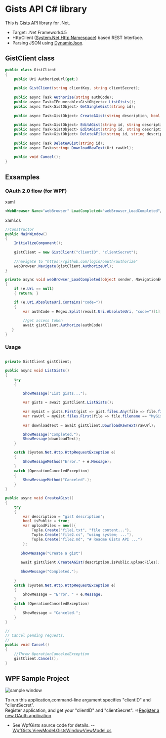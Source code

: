 # Gists API C# library

This is [Gists API](http://developer.github.com/v3/gists/) library for .Net.
- Target: .Net Framework4.5
- HttpClient ([System.Net.Http Namespace](http://msdn.microsoft.com/library/system.net.http.aspx)) based REST Interface.
- Parsing JSON using [DynamicJson](http://dynamicjson.codeplex.com/).

## GistClient class

```cs
public class GistClient
{
    public Uri AuthorizeUrl{get;}
    
    public GistClient(string clientKey, string clientSecret);
    
    public async Task Authorize(string authCode);
    public async Task<IEnumerable<GistObject>> ListGists();
    public async Task<GistObject> GetSingleGist(string id);
    
    public async Task<GistObject> CreateAGist(string description, bool isPublic, IEnumerable<Tuple<string, string>> fileContentCollection);
    
    public async Task<GistObject> EditAGist(string id, string description, string targetFilename, string content);
    public async Task<GistObject> EditAGist(string id, string description, string oldFilename, string newFilename, string content);
    public async Task<GistObject> DeleteAFile(string id, string description, string filename);
    
    public async Task DeleteAGist(string id);
    public async Task<string> DownloadRawText(Uri rawUrl);
    
    public void Cancel();
}

```
## Exsamples
### OAuth 2.0 flow (for WPF)
xaml
```xml
<WebBrowser Name="webBrowser" LoadCompleted="webBrowser_LoadCompleted"/>
```
xaml.cs
```cs
//Constructor
public MainWindow()
{
    InitializeComponent();
    
    gistClient = new GistClient("clientID", "clientSecret");
    
    //navigate to "https://github.com/login/oauth/authorize" 
    webBrowser.Navigate(gistClient.AuthorizeUrl);
}

private async void webBrowser_LoadCompleted(object sender, NavigationEventArgs e) 
{
    if (e.Uri == null)
    { return; }

    if (e.Uri.AbsoluteUri.Contains("code="))
    {
        var authCode = Regex.Split(result.Uri.AbsoluteUri, "code=")[1];
        
        //get access token
        await gistClient.Authorize(authCode)
   }
}
```

### Usage

```cs

private GistClient gistClient;

public async void ListGists()
{
    try
    {
    
        ShowMessage("List gists...");

        var gists = await gistClient.ListGists();
    
        var myGist = gists.First(gist => gist.files.Any(file => file.filename == "MyGist_File1"));
        var rawUrl = myGist.files.First(file => file.filename == "MyGist_File1").raw_url;
    
        var downloadText = await gistClient.DownloadRawText(rawUrl);

        ShowMessage("Completed.");
        ShowMessage(downloadText);
    }

    catch (System.Net.Http.HttpRequestException e)
    {
        ShowMessageMethod("Error." + e.Message);
    }
    catch (OperationCanceledException)
    {
        ShowMessageMethod("Canceled".);
    }
}

public async void CreateAGist()
{
    try
    {
        var description = "gist description";
        bool isPublic = true;
        var uploadFiles = new[]{
            Tuple.Create("file1.txt", "file content..."),
            Tuple.Create("file2.cs", "using system; ..."),
            Tuple.Create("file2.md", "# Readme Gists API ...")
        };
        
       ShowMessage("Create a gist")
       
       await gistClient.CreateAGist(description,isPublic,uploadFiles);
       
       ShowMessage("Completed.");
       
    } 
    catch (System.Net.Http.HttpRequestException e)
    {
        ShowMessage = "Error. " + e.Message;
    }
    catch (OperationCanceledException)
    {
        ShowMessage = "Canceled.";
    }
}

//
// Cancel pending requests.
//
public void Cancel()
{
    //Throw OperationCanceledException
    gistClient.Cancel();
}

```

## WPF Sample Project
![sample window](https://raw.github.com/pierre3/Images/master/GistApiSampleWindow.png)

To run this application,command-line argument specifies "clientID" and "clientSecret".  
Register application, and get your "clientID" and "clientSecret".
 =>[Register a new OAuth application](https://github.com/settings/applications/new)


- See WpfGists source code for details.
-- [WpfGists.ViewModel.GistsWindowViewModel.cs](https://github.com/pierre3/GistsApi/blob/master/WpfGists.ViewModel/GistsWindowViewModel.cs)
